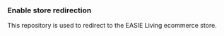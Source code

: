 ### Enable store redirection
This repository is used to redirect to the EASIE Living ecommerce store.
